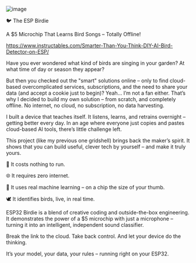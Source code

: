 ![image](https://github.com/user-attachments/assets/2ad622ba-0b0c-433a-815c-74ff247a61bf)

🐦 The ESP Birdie

A $5 Microchip That Learns Bird Songs – Totally Offline!

https://www.instructables.com/Smarter-Than-You-Think-DIY-AI-Bird-Detector-on-ESP/



Have you ever wondered what kind of birds are singing in your garden?
At what time of day or season they appear?

But then you checked out the "smart" solutions online – only to find cloud-based overcomplicated services, subscriptions, and the need to share your data (and accept a cookie just to begin)?
Yeah… I’m not a fan either. That’s why I decided to build my own solution – from scratch, and completely offline. 
No internet, no cloud, no subscription, no data harvesting.

I built a device that teaches itself.
It listens, learns, and retrains overnight – getting better every day.
In an age where everyone just copies and pastes cloud-based AI tools, there’s little challenge left.

This project (like my previous one gridshell) brings back the maker’s spirit.
It shows that you can build useful, clever tech by yourself – and make it truly yours.

🔌 It costs nothing to run.

 🌐 It requires zero internet.
 
 🧠 It uses real machine learning – on a chip the size of your thumb.
 
 🕊️ It identifies birds, live, in real time.



ESP32 Birdie is a blend of creative coding and outside-the-box engineering. It demonstrates the power of a $5 microchip with just a microphone – turning it into an intelligent, independent sound classifier.

Break the link to the cloud.
Take back control.
And let your device do the thinking.

It’s your model, your data, your rules – running right on your ESP32.
